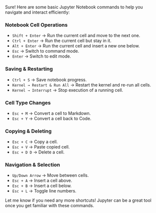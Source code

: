 Sure! Here are some basic Jupyter Notebook commands to help you navigate and interact efficiently:

### **Notebook Cell Operations**
- `Shift + Enter` → Run the current cell and move to the next one.
- `Ctrl + Enter` → Run the current cell but stay in it.
- `Alt + Enter` → Run the current cell and insert a new one below.
- `Esc` → Switch to command mode.
- `Enter` → Switch to edit mode.

### **Saving & Restarting**
- `Ctrl + S` → Save notebook progress.
- `Kernel → Restart & Run All` → Restart the kernel and re-run all cells.
- `Kernel → Interrupt` → Stop execution of a running cell.

### **Cell Type Changes**
- `Esc + M` → Convert a cell to Markdown.
- `Esc + Y` → Convert a cell back to Code.

### **Copying & Deleting**
- `Esc + C` → Copy a cell.
- `Esc + V` → Paste copied cell.
- `Esc + D D` → Delete a cell.

### **Navigation & Selection**
- `Up/Down Arrow` → Move between cells.
- `Esc + A` → Insert a cell above.
- `Esc + B` → Insert a cell below.
- `Esc + L` → Toggle line numbers.

Let me know if you need any more shortcuts! Jupyter can be a great tool once you get familiar with these commands.